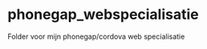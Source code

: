 phonegap_webspecialisatie
=========================

Folder voor mijn phonegap/cordova web specialisatie
